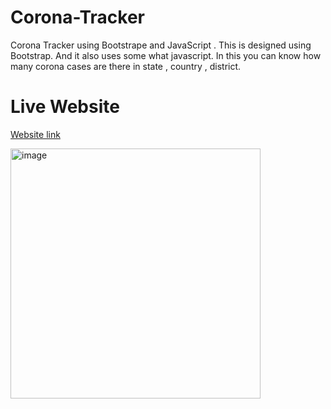 # Corona-Tracker
Corona Tracker using Bootstrape and JavaScript .
This is designed using Bootstrap. And it also uses some what javascript. In this you can know how many corona cases are there in state , country , district.
<br/>
# Live Website
[Website link](https://coronaweb.netlify.app/symtoms1.png)

<div style={text-align="center"}>
<img src="https://coronaweb.netlify.app/symtoms1.png" height="400px" alt="image" />
 </div>
<br/>
